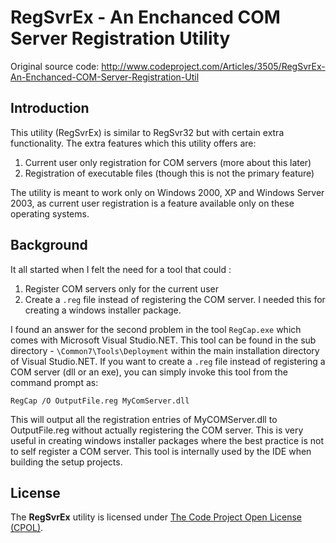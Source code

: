 # RegSvrEx - An Enchanced COM Server Registration Utility


Original source code: http://www.codeproject.com/Articles/3505/RegSvrEx-An-Enchanced-COM-Server-Registration-Util

## Introduction

This utility (RegSvrEx) is similar to RegSvr32 but with certain extra functionality. The extra features which this utility offers are:

1. Current user only registration for COM servers (more about this later)
1. Registration of executable files (though this is not the primary feature)

The utility is meant to work only on Windows 2000, XP and Windows Server 2003, as current user registration is a feature available only on these operating systems.


## Background

It all started when I felt the need for a tool that could :

1. Register COM servers only for the current user
1. Create a `.reg` file instead of registering the COM server. I needed this for creating a windows installer package.

I found an answer for the second problem in the tool `RegCap.exe` which comes with Microsoft Visual Studio.NET. This tool can be found in the sub directory - `\Common7\Tools\Deployment` within the main installation directory of Visual Studio.NET. If you want to create a `.reg` file instead of registering a COM server (dll or an exe), you can simply invoke this tool from the command prompt as:

```
RegCap /O OutputFile.reg MyComServer.dll
```

This will output all the registration entries of MyCOMServer.dll to OutputFile.reg without actually registering the COM server. This is very useful in creating windows installer packages where the best practice is not to self register a COM server. This tool is internally used by the IDE when building the setup projects.

 
## License

The **RegSvrEx** utility is licensed under [The Code Project Open License (CPOL)](CPOL.htm).
